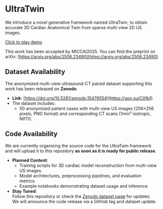 # UltraTwin  
We introduce a novel generative framework named UltraTwin, to obtain accurate 3D Cardiac Anatomical Twin from sparse multi-view 2D US images.  

[Click to play demo](https://jacksonyu-321.github.io/UltraTwin/demo/video.html)  

This work has been accepted by MICCAI2025. You can find the preprint on arXiv: [https://arxiv.org/abs/2506.23490](https://arxiv.org/abs/2506.23490)



## Dataset Availability  
The anonymized multi-view ultrasound-CT paired dataset supporting this work has been released on **Zenodo**.  

- **Link**: [https://doi.org/10.5281/zenodo.15479554](https://goo.su/C0fb1)  
- The dataset includes:  
  - 50 anonymized patient cases with multi-view US images (256×256 pixels, PNG format) and corresponding CT scans (1mm³ isotropic, NIfTI).  


## Code Availability  
We are currently organizing the source code for the UltraTwin framework and will upload it to this repository **as soon as it is ready for public release**.  

- **Planned Content**:  
  - Training scripts for 3D cardiac model reconstruction from multi-view US images.  
  - Model architectures, preprocessing pipelines, and evaluation metrics.  
  - Example notebooks demonstrating dataset usage and inference.  
- **Stay Tuned**:  
  Follow this repository or check the [Zenodo dataset page](https://doi.org/10.5281/zenodo.15479554) for updates. We will announce the code release via a GitHub tag and dataset update.  
